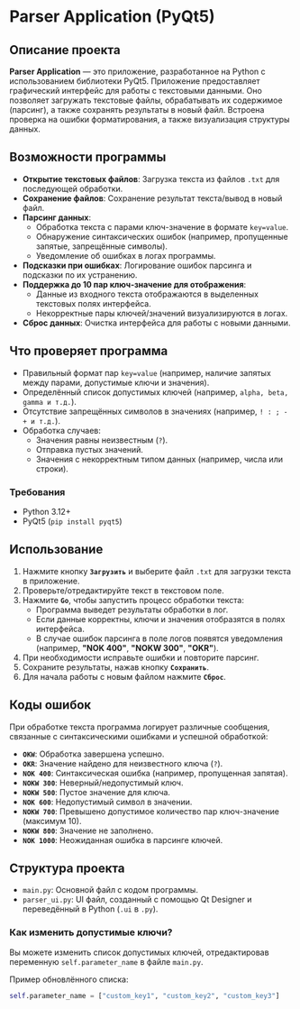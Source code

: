# Parser Application (PyQt5)

## Описание проекта

**Parser Application** — это приложение, разработанное на Python с использованием библиотеки PyQt5. 
Приложение предоставляет графический интерфейс для работы с текстовыми данными. 
Оно позволяет загружать текстовые файлы, обрабатывать их содержимое (парсинг), 
а также сохранять результаты в новый файл. Встроена проверка на ошибки форматирования, 
а также визуализация структуры данных.

## Возможности программы

- **Открытие текстовых файлов**: Загрузка текста из файлов `.txt` для последующей обработки.
- **Сохранение файлов**: Сохранение результат текста/вывод в новый файл.
- **Парсинг данных**: 
  - Обработка текста с парами ключ-значение в формате `key=value`.
  - Обнаружение синтаксических ошибок (например, пропущенные запятые, запрещённые символы).
  - Уведомление об ошибках в логах программы.
- **Подсказки при ошибках**: Логирование ошибок парсинга и подсказки по их устранению.
- **Поддержка до 10 пар ключ-значение для отображения**:
  - Данные из входного текста отображаются в выделенных текстовых полях интерфейса.
  - Некорректные пары ключей/значений визуализируются в логах.
- **Сброс данных**: Очистка интерфейса для работы с новыми данными.

## Что проверяет программа

- Правильный формат пар `key=value` (например, наличие запятых между парами, допустимые ключи и значения).
- Определённый список допустимых ключей (например, `alpha, beta, gamma и т.д.`).
- Отсутствие запрещённых символов в значениях (например, `! : ; - + и т.д.`).
- Обработка случаев:
  - Значения равны неизвестным (`?`).
  - Отправка пустых значений.
  - Значения с некорректным типом данных (например, числа или строки).

### Требования

- Python 3.12+ 
- PyQt5 (`pip install pyqt5`)

## Использование

1. Нажмите кнопку **`Загрузить`** и выберите файл `.txt` для загрузки текста в приложение.
2. Проверьте/отредактируйте текст в текстовом поле.
3. Нажмите **`Go`**, чтобы запустить процесс обработки текста:
   - Программа выведет результаты обработки в лог.
   - Если данные корректны, ключи и значения отобразятся в полях интерфейса.
   - В случае ошибок парсинга в поле логов появятся уведомления (например, **"NOK 400"**, **"NOKW 300"**, **"OKR"**).
4. При необходимости исправьте ошибки и повторите парсинг.
5. Сохраните результаты, нажав кнопку **`Сохранить`**.
6. Для начала работы с новым файлом нажмите **`Сброс`**.

## Коды ошибок

При обработке текста программа логирует различные сообщения, связанные с синтаксическими ошибками и успешной обработкой:

- **`OKW`**: Обработка завершена успешно.
- **`OKR`**: Значение найдено для неизвестного ключа (`?`).
- **`NOK 400`**: Синтаксическая ошибка (например, пропущенная запятая).
- **`NOKW 300`**: Неверный/недопустимый ключ.
- **`NOKW 500`**: Пустое значение для ключа.
- **`NOK 600`**: Недопустимый символ в значении.
- **`NOKW 700`**: Превышено допустимое количество пар ключ-значение (максимум 10).
- **`NOKW 800`**: Значение не заполнено.
- **`NOK 1000`**: Неожиданная ошибка в парсинге ключей.

## Структура проекта

- `main.py`: Основной файл с кодом программы.
- `parser_ui.py`: UI файл, созданный с помощью Qt Designer и переведённый в Python (`.ui` в `.py`).

### Как изменить допустимые ключи?
Вы можете изменить список допустимых ключей, отредактировав переменную `self.parameter_name` в файле `main.py`.

Пример обновлённого списка:
```python
self.parameter_name = ["custom_key1", "custom_key2", "custom_key3"]
```